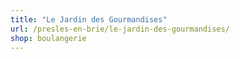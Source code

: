 ```yaml
---
title: "Le Jardin des Gourmandises"
url: /presles-en-brie/le-jardin-des-gourmandises/
shop: boulangerie
---
```

